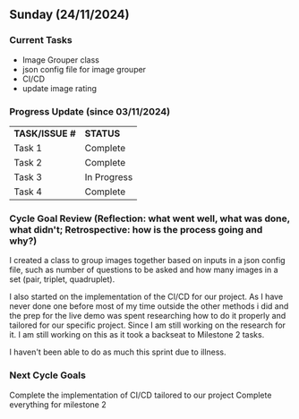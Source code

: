 ## Sunday (24/11/2024)

### Current Tasks
  * Image Grouper class
  * json config file for image grouper
  * CI/CD
  * update image rating 
### Progress Update (since 03/11/2024) 
<table>
    <tr>
        <td><strong>TASK/ISSUE #</strong>
        </td>
        <td><strong>STATUS</strong>
        </td>
    </tr>
    <tr>
        <!-- Task/Issue # -->
        <td>Task 1
        </td>
        <!-- Status -->
        <td>Complete
        </td>
           
</tr>
   <tr>
        <!-- Task/Issue # -->
        <td>Task 2
        </td>
        <!-- Status -->
        <td>Complete
        </td>
           
</tr>
   <tr>
        <!-- Task/Issue # -->
        <td>Task 3
        </td>
        <!-- Status -->
        <td>In Progress
        </td>
           
</tr>
   <tr>
        <!-- Task/Issue # -->
        <td>Task 4
        </td>
        <!-- Status -->
        <td>Complete
        </td>
           
</tr>
</table>

### Cycle Goal Review (Reflection: what went well, what was done, what didn't; Retrospective: how is the process going and why?)
I created a class to group images together based on inputs in a json config file, such as number of questions to be asked and how many images in a set (pair, triplet, quadruplet).

I also started on the implementation of the CI/CD for our project. As I have never done one before most of my time outside the other methods i did and the prep for the live demo 
was spent researching how to do it properly and tailored for our specific project. Since I am still working on the research for it. I am still working on this as it took a backseat to Milestone 2 tasks. 

 I haven't been able to do as much this sprint due to illness.


### Next Cycle Goals 
Complete the implementation of CI/CD tailored to our project
Complete everything for milestone 2
